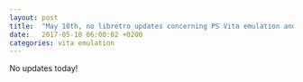 ```yaml
---
layout: post
title:  "May 10th, no libretro updates concerning PS Vita emulation and emulators"
date:   2017-05-10 06:00:02 +0200
categories: vita emulation
---
```


No updates today!
